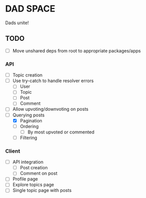 # DAD SPACE

Dads unite!

## TODO

- [ ] Move unshared deps from root to appropriate packages/apps

### API

- [ ] Topic creation
- [ ] Use try-catch to handle resolver errors
  - [ ] User
  - [ ] Topic
  - [ ] Post
  - [ ] Comment
- [ ] Allow upvoting/downvoting on posts
- [ ] Querying posts
  - [x] Pagination
  - [ ] Ordering
    - [ ] By most upvoted or commented
  - [ ] Filtering

### Client

- [ ] API integration
  - [ ] Post creation
  - [ ] Comment on post
- [ ] Profile page
- [ ] Explore topics page
- [ ] Single topic page with posts
